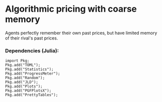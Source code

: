 # Algorithmic pricing with coarse memory

Agents perfectly remember their own past prices, but have limited memory of their rival's past prices.

### Dependencies (Julia): 

```
import Pkg; 
Pkg.add("TOML"); 
Pkg.add("Statistics"); 
Pkg.add("ProgressMeter"); 
Pkg.add("Random"); 
Pkg.add("JLD"); 
Pkg.add("Plots");
Pkg.add("PGFPlotsX");
Pkg.add("PrettyTables");
```


